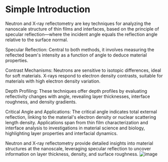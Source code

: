 # Simple Introduction

Neutron and X-ray reflectometry are key techniques for analyzing the nanoscale structure of thin films and interfaces, based on the principle of specular reflection—where the incident angle equals the reflection angle relative to the surface normal.

Specular Reflection: Central to both methods, it involves measuring the reflected beam's intensity as a function of angle to deduce material properties.

Contrast Mechanisms: Neutrons are sensitive to isotopic differences, ideal for soft materials. X-rays respond to electron density contrasts, suitable for materials with high electron density variation.

Depth Profiling: These techniques offer depth profiles by evaluating reflectivity changes with angle, revealing layer thicknesses, interface roughness, and density gradients.

Critical Angle and Applications: The critical angle indicates total external reflection, linking to the material's electron density or nuclear scattering length density. Applications span from thin film characterization and interface analysis to investigations in material science and biology, highlighting layer properties and interfacial dynamics.

Neutron and X-ray reflectometry provide detailed insights into material structures at the nanoscale, leveraging specular reflection to uncover information on layer thickness, density, and surface roughness.
![image](https://github.com/reflectivity/reflectivity.github.io/assets/54098618/8bf2d6ca-082e-475b-a3bd-0944caa68a64)
